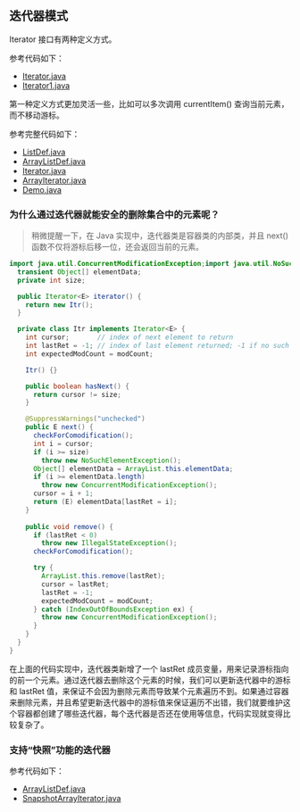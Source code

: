 ## 迭代器模式

Iterator 接口有两种定义方式。

参考代码如下：

- [Iterator.java](Iterator.java)
- [Iterator1.java](Iterator1.java)

第一种定义方式更加灵活一些，比如可以多次调用 currentItem() 查询当前元素，而不移动游标。

参考完整代码如下：

- [ListDef.java](ListDef.java)
- [ArrayListDef.java](ArrayListDef.java)
- [Iterator.java](Iterator.java)
- [ArrayIterator.java](ArrayIterator.java)
- [Demo.java](Demo.java)

### 为什么通过迭代器就能安全的删除集合中的元素呢？

> 稍微提醒一下，在 Java 实现中，迭代器类是容器类的内部类，并且 next() 函数不仅将游标后移一位，还会返回当前的元素。

```java
import java.util.ConcurrentModificationException;import java.util.NoSuchElementException;public class ArrayList<E> {
  transient Object[] elementData;
  private int size;

  public Iterator<E> iterator() {
    return new Itr();
  }

  private class Itr implements Iterator<E> {
    int cursor;       // index of next element to return
    int lastRet = -1; // index of last element returned; -1 if no such
    int expectedModCount = modCount;

    Itr() {}

    public boolean hasNext() {
      return cursor != size;
    }

    @SuppressWarnings("unchecked")
    public E next() {
      checkForComodification();
      int i = cursor;
      if (i >= size)
        throw new NoSuchElementException();
      Object[] elementData = ArrayList.this.elementData;
      if (i >= elementData.length)
        throw new ConcurrentModificationException();
      cursor = i + 1;
      return (E) elementData[lastRet = i];
    }
    
    public void remove() {
      if (lastRet < 0)
        throw new IllegalStateException();
      checkForComodification();

      try {
        ArrayList.this.remove(lastRet);
        cursor = lastRet;
        lastRet = -1;
        expectedModCount = modCount;
      } catch (IndexOutOfBoundsException ex) {
        throw new ConcurrentModificationException();
      }
    }
  }
}
```

在上面的代码实现中，迭代器类新增了一个 lastRet 成员变量，用来记录游标指向的前一个元素。通过迭代器去删除这个元素的时候，我们可以更新迭代器中的游标和
lastRet 值，来保证不会因为删除元素而导致某个元素遍历不到。如果通过容器来删除元素，并且希望更新迭代器中的游标值来保证遍历不出错，我们就要维护这个容器都创建了哪些迭代器，每个迭代器是否还在使用等信息，代码实现就变得比较复杂了。

### 支持“快照”功能的迭代器

参考代码如下：

- [ArrayListDef.java](snapshot%2FArrayListDef.java)
- [SnapshotArrayIterator.java](snapshot%2FSnapshotArrayIterator.java)
